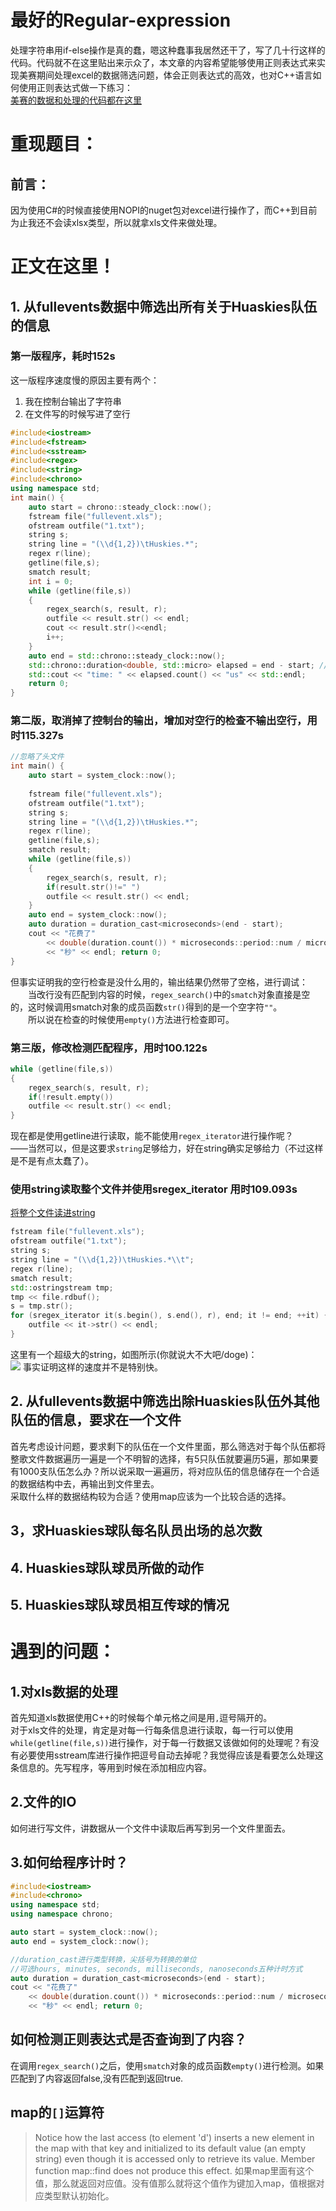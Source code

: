 # 最好的Regular-expression
处理字符串用if-else操作是真的蠢，嗯这种蠢事我居然还干了，写了几十行这样的代码。代码就不在这里贴出来示众了，本文章的内容希望能够使用正则表达式来实现美赛期间处理excel的数据筛选问题，体会正则表达式的高效，也对C++语言如何使用正则表达式做一下练习：  
[美赛的数据和处理的代码都在这里](https://github.com/Xieyuschen/Csharp-Pratice/tree/master/Operate_Excel)  

# 重现题目：
## 前言：
因为使用C#的时候直接使用NOPI的nuget包对excel进行操作了，而C++到目前为止我还不会读xlsx类型，所以就拿xls文件来做处理。

# 正文在这里！
## 1. 从fullevents数据中筛选出所有关于Huaskies队伍的信息
### 第一版程序，耗时152s  
这一版程序速度慢的原因主要有两个：  
1. 我在控制台输出了字符串
2. 在文件写的时候写进了空行
```cpp
#include<iostream>
#include<fstream>
#include<sstream>
#include<regex>
#include<string>
#include<chrono>
using namespace std;
int main() {
	auto start = chrono::steady_clock::now();
	fstream file("fullevent.xls");
	ofstream outfile("1.txt");
	string s;
	string line = "(\\d{1,2})\tHuskies.*";
	regex r(line);
	getline(file,s);
	smatch result;
	int i = 0;
	while (getline(file,s))
	{
		regex_search(s, result, r);
		outfile << result.str() << endl;
		cout << result.str()<<endl;
		i++;
	}
	auto end = std::chrono::steady_clock::now();
	std::chrono::duration<double, std::micro> elapsed = end - start; // std::micro 表示以微秒为时间单位
	std::cout << "time: " << elapsed.count() << "us" << std::endl;
	return 0;
}

```

### 第二版，取消掉了控制台的输出，增加对空行的检查不输出空行，用时115.327s
```cpp
//忽略了头文件
int main() {
	auto start = system_clock::now();
	
	fstream file("fullevent.xls");
	ofstream outfile("1.txt");
	string s;
	string line = "(\\d{1,2})\tHuskies.*";
	regex r(line);
	getline(file,s);
	smatch result;
	while (getline(file,s))
	{
		regex_search(s, result, r);
		if(result.str()!=" ")
		outfile << result.str() << endl;
	}
	auto end = system_clock::now();
	auto duration = duration_cast<microseconds>(end - start);
	cout << "花费了"
		<< double(duration.count()) * microseconds::period::num / microseconds::period::den
		<< "秒" << endl; return 0;
}
```

但事实证明我的空行检查是没什么用的，输出结果仍然带了空格，进行调试：  
&emsp;&emsp;当改行没有匹配到内容的时候，`regex_search()`中的`smatch`对象直接是空的，这时候调用smatch对象的成员函数`str()`得到的是一个空字符`""`。  
&emsp;&emsp;所以说在检查的时候使用`empty()`方法进行检查即可。

### 第三版，修改检测匹配程序，用时100.122s
```cpp
while (getline(file,s))
{
	regex_search(s, result, r);
	if(!result.empty())
	outfile << result.str() << endl;
}
```
现在都是使用getline进行读取，能不能使用`regex_iterator`进行操作呢？  
——当然可以，但是这要求`string`足够给力，好在string确实足够给力（不过这样是不是有点太蠢了）。  
### 使用string读取整个文件并使用sregex_iterator 用时109.093s
[将整个文件读进string](https://blog.csdn.net/vinson0526/article/details/50829627?depth_1-utm_source=distribute.pc_relevant.none-task-blog-BlogCommendFromMachineLearnPai2-4&utm_source=distribute.pc_relevant.none-task-blog-BlogCommendFromMachineLearnPai2-4)  
```cpp
fstream file("fullevent.xls");
ofstream outfile("1.txt");
string s;
string line = "(\\d{1,2})\tHuskies.*\\t";
regex r(line);
smatch result;
std::ostringstream tmp;
tmp << file.rdbuf();
s = tmp.str();
for (sregex_iterator it(s.begin(), s.end(), r), end; it != end; ++it) {
	outfile << it->str() << endl;
}
```
这里有一个超级大的string，如图所示(你就说大不大吧/doge)：  
![](Images/1.png)
事实证明这样的速度并不是特别快。
## 2. 从fullevents数据中筛选出除Huaskies队伍外其他队伍的信息，要求在一个文件
首先考虑设计问题，要求剩下的队伍在一个文件里面，那么筛选对于每个队伍都将整歌文件数据遍历一遍是一个不明智的选择，有5只队伍就要遍历5遍，那如果要有1000支队伍怎么办？所以说采取一遍遍历，将对应队伍的信息储存在一个合适的数据结构中去，再输出到文件里去。  
采取什么样的数据结构较为合适？使用map应该为一个比较合适的选择。  


## 3，求Huaskies球队每名队员出场的总次数
## 4. Huaskies球队球员所做的动作
## 5. Huaskies球队球员相互传球的情况

# 遇到的问题：
## 1.对xls数据的处理
首先知道xls数据使用C++的时候每个单元格之间是用`,`逗号隔开的。  
对于xls文件的处理，肯定是对每一行每条信息进行读取，每一行可以使用`while(getline(file,s))`进行操作，对于每一行数据又该做如何的处理呢？有没有必要使用sstream库进行操作把逗号自动去掉呢？我觉得应该是看要怎么处理这条信息的。先写程序，等用到时候在添加相应内容。

## 2.文件的IO
如何进行写文件，讲数据从一个文件中读取后再写到另一个文件里面去。

## 3.如何给程序计时？
```cpp
#include<iostream>
#include<chrono>
using namespace std;
using namespace chrono;

auto start = system_clock::now();
auto end = system_clock::now();

//duration_cast进行类型转换，尖括号为转换的单位
//可选hours, minutes, seconds, milliseconds, nanoseconds五种计时方式
auto duration = duration_cast<microseconds>(end - start);
cout << "花费了"
    << double(duration.count()) * microseconds::period::num / microseconds::period::den
    << "秒" << endl; return 0;

```

## 如何检测正则表达式是否查询到了内容？
在调用`regex_search()`之后，使用`smatch`对象的成员函数`empty()`进行检测。如果匹配到了内容返回false,没有匹配到返回true.

## map的`[]`运算符
>Notice how the last access (to element 'd') inserts a new element in the map with that key and initialized to its default value (an empty string) even though it is accessed only to retrieve its value. Member function map::find does not produce this effect.
如果map里面有这个值，那么就返回对应值。没有值那么就将这个值作为键加入map，值根据对应类型默认初始化。
